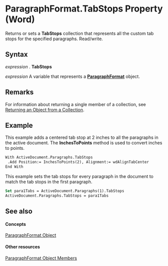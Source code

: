 
# ParagraphFormat.TabStops Property (Word)

Returns or sets a  **TabStops** collection that represents all the custom tab stops for the specified paragraphs. Read/write.


## Syntax

 _expression_ . **TabStops**

 _expression_ A variable that represents a **[ParagraphFormat](712d754a-dc92-f1a3-531d-dfae74a42c23.md)** object.


## Remarks

For information about returning a single member of a collection, see [Returning an Object from a Collection](http://msdn.microsoft.com/library/28f76384-f495-9640-a7c8-10ada3fac727%28Office.15%29.aspx).


## Example

This example adds a centered tab stop at 2 inches to all the paragraphs in the active document. The  **InchesToPoints** method is used to convert inches to points.


```vb
With ActiveDocument.Paragraphs.TabStops 
 .Add Position:= InchesToPoints(2), Alignment:= wdAlignTabCenter 
End With
```

This example sets the tab stops for every paragraph in the document to match the tab stops in the first paragraph.




```vb
Set para1Tabs = ActiveDocument.Paragraphs(1).TabStops 
ActiveDocument.Paragraphs.TabStops = para1Tabs
```


## See also


#### Concepts


[ParagraphFormat Object](712d754a-dc92-f1a3-531d-dfae74a42c23.md)
#### Other resources


[ParagraphFormat Object Members](d34122e7-adfb-dd34-eb1d-cd62b20a83ff.md)
